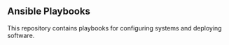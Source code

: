 
Ansible Playbooks
-----------------

This repository contains playbooks for configuring systems and deploying software.
